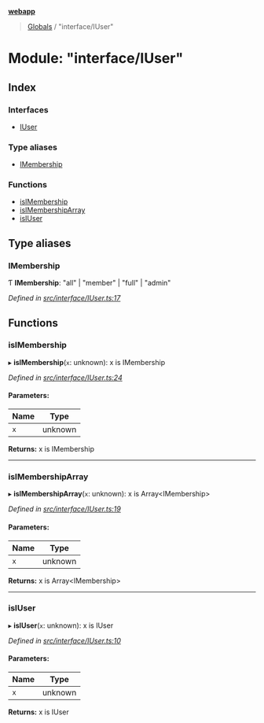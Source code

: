 **[webapp](../README.md)**

> [Globals](../globals.md) / "interface/IUser"

# Module: "interface/IUser"

## Index

### Interfaces

* [IUser](../interfaces/_interface_iuser_.iuser.md)

### Type aliases

* [IMembership](_interface_iuser_.md#imembership)

### Functions

* [isIMembership](_interface_iuser_.md#isimembership)
* [isIMembershipArray](_interface_iuser_.md#isimembershiparray)
* [isIUser](_interface_iuser_.md#isiuser)

## Type aliases

### IMembership

Ƭ  **IMembership**: \"all\" \| \"member\" \| \"full\" \| \"admin\"

*Defined in [src/interface/IUser.ts:17](https://github.com/BESTUPC/voting-web-app/blob/a4ae6c9/src/interface/IUser.ts#L17)*

## Functions

### isIMembership

▸ **isIMembership**(`x`: unknown): x is IMembership

*Defined in [src/interface/IUser.ts:24](https://github.com/BESTUPC/voting-web-app/blob/a4ae6c9/src/interface/IUser.ts#L24)*

#### Parameters:

Name | Type |
------ | ------ |
`x` | unknown |

**Returns:** x is IMembership

___

### isIMembershipArray

▸ **isIMembershipArray**(`x`: unknown): x is Array<IMembership\>

*Defined in [src/interface/IUser.ts:19](https://github.com/BESTUPC/voting-web-app/blob/a4ae6c9/src/interface/IUser.ts#L19)*

#### Parameters:

Name | Type |
------ | ------ |
`x` | unknown |

**Returns:** x is Array<IMembership\>

___

### isIUser

▸ **isIUser**(`x`: unknown): x is IUser

*Defined in [src/interface/IUser.ts:10](https://github.com/BESTUPC/voting-web-app/blob/a4ae6c9/src/interface/IUser.ts#L10)*

#### Parameters:

Name | Type |
------ | ------ |
`x` | unknown |

**Returns:** x is IUser
